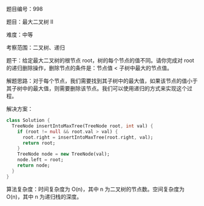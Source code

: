 题目编号：998

题目：最大二叉树 II

难度：中等

考察范围：二叉树、递归

题干：给定最大二叉树的根节点 root，树的每个节点的值不同。请你完成对 root 的递归删除操作，删除节点的条件是：节点值 < 子树中最大的节点值。

解题思路：对于每个节点，我们需要找到其子树中的最大值，如果该节点的值小于其子树中的最大值，则需要删除该节点。我们可以使用递归的方式来实现这个过程。

解决方案：

```dart
class Solution {
  TreeNode insertIntoMaxTree(TreeNode root, int val) {
    if (root != null && root.val > val) {
      root.right = insertIntoMaxTree(root.right, val);
      return root;
    }
    TreeNode node = new TreeNode(val);
    node.left = root;
    return node;
  }
}
```

算法复杂度：时间复杂度为 O(n)，其中 n 为二叉树的节点数。空间复杂度为 O(n)，其中 n 为递归栈的深度。